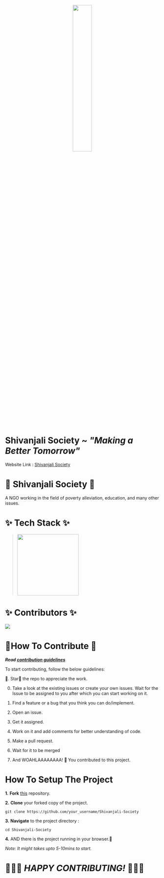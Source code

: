 <div align="center" >
  
  <img src="https://user-images.githubusercontent.com/68502679/149490461-11de9fd3-ab53-42bb-8765-f1ca6791fd4e.png" width=35% />

</div>
  
# Shivanjali Society ~ _"Making a Better Tomorrow"_

Website Link : <a href="https://www.shivanjalisociety.in/" target="_blank"> Shivanjali Society </a>

# 🎇 Shivanjali Society 🎇

A NGO working in the field of poverty alleviation, education, and many other issues. 

# ✨ Tech Stack ✨
> <img src="https://www.freepnglogos.com/uploads/html5-logo-png/html5-logo-best-web-design-psd-html-cms-development-ecommerce-6.png" width="200" alt="" />

# ✨ Contributors ✨
  <a href="https://github.com/bhavjot14/Shivanjali-Society/graphs/contributors">
    <img src="https://contrib.rocks/image?repo=bhavjot14/Shivanjali-Society" />
  </a>

# 🎇How To Contribute 🎇

***Read [contribution guidelines](./Contribute.md)***

To start contributing, follow the below guidelines:

🌟. Star🌟 the repo to appreciate the work.

0. Take a look at the existing issues or create your own issues. Wait for the Issue to be assigned to you after which you can start working on it.

1. Find a feature or a bug that you think you can do/implement.

2. Open an issue.

3. Get it assigned.

4. Work on it and add comments for better understanding of code.
  
5. Make a pull request. 

6. Wait for it to be merged 

7. And WOAHLAAAAAAAA! 🎉 You contributed to this project.

# How To Setup The Project

**1.** **Fork** [this](https://github.com/bhavjot14/Shivanjali-Society) repository.

**2.** **Clone** your forked copy of the project.

```
git clone https://github.com/your_username/Shivanjali-Society
```

**3.** **Navigate** to the project directory :

```
cd Shivanjali-Society
```

**4.** AND there is the project running in your browser.🎉 


*Note: It might takes upto 5-10mins to start.*



# 🎉🎉🎉 ___HAPPY CONTRIBUTING!___ 🎉🎉🎉

